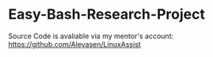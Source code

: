 Easy-Bash-Research-Project
===============================
Source Code is avaliable via my mentor's account:
https://github.com/Aleyasen/LinuxAssist 